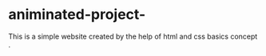 # animinated-project- 
 This is a simple website created by the help of  html and css  basics concept .
 
